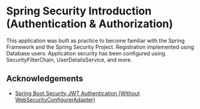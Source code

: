 # Spring Security Introduction (Authentication & Authorization)

This application was built as practice to become familiar with the Spring Framework and the Spring Security Project. Registration implemented using Database users. Application security has been configured using SecurityFilterChain, UserDetailsService, and more.

## Acknowledgements

 - [Spring Boot Security JWT Authentication (Without WebSecurityConfigurerAdapter)](https://www.youtube.com/watch?v=GjN5IauaflY&list=PL82C6-O4XrHe3sDCodw31GjXbwRdCyyuY)
